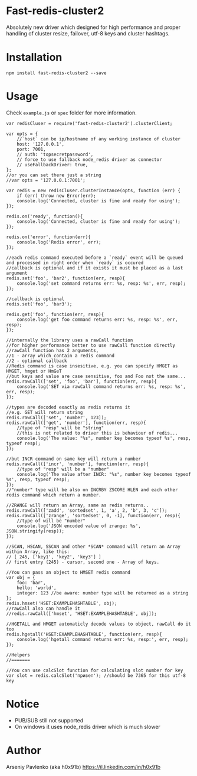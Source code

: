 # Fast-redis-cluster2

Absolutely new driver which designed for high performance and proper handling of cluster resize, failover, utf-8 keys and cluster hashtags.

# Installation

    npm install fast-redis-cluster2 --save

# Usage

Check `example.js` or `spec` folder for more information.

	var redisCluser = require('fast-redis-cluster2').clusterClient;
	
	var opts = {
		//`host` can be ip/hostname of any working instance of cluster
		host: '127.0.0.1',
		port: 7001,
		// auth: 'topsecretpassword',
		// force to use fallback node_redis driver as connector
		// useFallbackDriver: true,
	};
	//or you can set there just a string
	//var opts = '127.0.0.1:7001';
	
	var redis = new redisCluser.clusterInstance(opts, function (err) {
		if (err) throw new Error(err);
		console.log('Connected, cluster is fine and ready for using');
	});
	
	redis.on('ready', function(){
		console.log('Connected, cluster is fine and ready for using');
	});
	
	redis.on('error', function(err){
		console.log('Redis error', err);
	});
	
	//each redis command executed before a `ready` event will be queued and processed in right order when `ready` is occured
	//callback is optional and if it exists it must be placed as a last argument
	redis.set('foo', 'bar2', function(err, resp){
		console.log('set command returns err: %s, resp: %s', err, resp);
	});
	
	//callback is optional
	redis.set('foo', 'bar3');
	
	redis.get('foo', function(err, resp){
		console.log('get foo command returns err: %s, resp: %s', err, resp);
	});
	
	//internally the library uses a rawCall function
	//for higher performance better to use rawCall function directly
	//rawCall function has 2 arguments,
	//1 - array which contain a redis command
	//2 - optional callback
	//Redis command is case insesitive, e.g. you can specify HMGET as HMGET, hmget or HmGeT
	//but keys and value are case sensitive, foo and Foo not the same...
	redis.rawCall(['set', 'foo', 'bar'], function(err, resp){
		console.log('SET via rawCall command returns err: %s, resp: %s', err, resp);
	});
	
	//types are decoded exactly as redis returns it
	//e.g. GET will return string
	redis.rawCall(['set', 'number', 123]);
	redis.rawCall(['get', 'number'], function(err, resp){
		//type of "resp" will be "string"
		//this is not related to driver this is behaviour of redis...
		console.log('The value: "%s", number key becomes typeof %s', resp, typeof resp);
	});
	
	//but INCR command on same key will return a number
	redis.rawCall(['incr', 'number'], function(err, resp){
		//type of "resp" will be a "number"
		console.log('The value after INCR: "%s", number key becomes typeof %s', resp, typeof resp);
	});
	//"number" type will be also on INCRBY ZSCORE HLEN and each other redis command which return a number.
	
	//ZRANGE will return an Array, same as redis returns..
	redis.rawCall(['zadd', 'sortedset', 1, 'a', 2, 'b', 3, 'c']);
	redis.rawCall(['zrange', 'sortedset', 0, -1], function(err, resp){
		//type of will be "number"
		console.log('JSON encoded value of zrange: %s', JSON.stringify(resp));
	});
	
	//SCAN, HSCAN, SSCAN and other *SCAN* command will return an Array within Array, like this:
	// [ 245, ['key1', 'key2', 'key3'] ]
	// first entry (245) - cursor, second one - Array of keys.
	
	//You can pass an object to HMSET redis command
	var obj = {
		foo: 'bar',
		hello: 'world',
		integer: 123 //be aware: number type will be returned as a string
	};
	redis.hmset('HSET:EXAMPLEHASHTABLE', obj);
	//rawCall also can handle it
	//redis.rawCall(['hmset', 'HSET:EXAMPLEHASHTABLE', obj]);
	
	//HGETALL and HMGET automaticly decode values to object, rawCall do it too
	redis.hgetall('HSET:EXAMPLEHASHTABLE', function(err, resp){
		console.log('hgetall command returns err: %s, resp:', err, resp);
	});
	
	//Helpers
	//=======
	
	//You can use calcSlot function for calculating slot number for key
	var slot = redis.calcSlot('привет'); //should be 7365 for this utf-8 key

# Notice

* PUB/SUB still not supported
* On windows it uses node_redis driver which is much slower

# Author

Arseniy Pavlenko (aka h0x91b) https://il.linkedin.com/in/h0x91b

